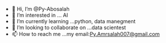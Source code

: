 - 👋 Hi, I’m @Py-Abosalah
- 👀 I’m interested in ... AI
- 🌱 I’m currently learning ...python, data manegment
- 💞️ I’m looking to collaborate on ...data scientest
- 📫 How to reach me ...my email:Py.Amrsalah007@gmail.com

<!---
Py-Abosalah/Py-Abosalah is a ✨ special ✨ repository because its `README.md` (this file) appears on your GitHub profile.
You can click the Preview link to take a look at your changes.
--->
